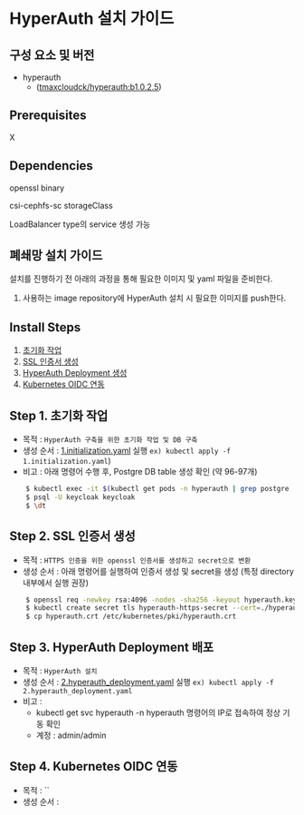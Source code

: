 # HyperAuth 설치 가이드

## 구성 요소 및 버전
* hyperauth
    * ([tmaxcloudck/hyperauth:b1.0.2.5](https://hub.docker.com/layers/tmaxcloudck/hyperauth/b1.0.2.5/images/sha256-ac5297490881a49849b1c9c58f5d2e94fe1acc4406939be9310400bc9563a6a9?context=explore)) 

## Prerequisites
X

## Dependencies
openssl binary

csi-cephfs-sc storageClass

LoadBalancer type의 service 생성 가능

## 폐쇄망 설치 가이드
설치를 진행하기 전 아래의 과정을 통해 필요한 이미지 및 yaml 파일을 준비한다.
1. 사용하는 image repository에 HyperAuth 설치 시 필요한 이미지를 push한다. 


## Install Steps
1. [초기화 작업](https://github.com/tmax-cloud/hypercloud-install-guide/blob/4.1/HyperAuth/README.md#step-1-%EC%B4%88%EA%B8%B0%ED%99%94-%EC%9E%91%EC%97%85)
2. [SSL 인증서 생성](https://github.com/tmax-cloud/hypercloud-install-guide/blob/4.1/HyperAuth/README.md#step-2-ssl-%EC%9D%B8%EC%A6%9D%EC%84%9C-%EC%83%9D%EC%84%B1)
3. [HyperAuth Deployment 생성](https://github.com/tmax-cloud/hypercloud-install-guide/blob/4.1/HyperAuth/README.md#step-3-hyperauth-deployment-%EB%B0%B0%ED%8F%AC)
4. [Kubernetes OIDC 연동](https://github.com/tmax-cloud/hypercloud-install-guide/blob/4.1/HyperAuth/README.md#step-4-kubernetes-oidc-%EC%97%B0%EB%8F%99)

## Step 1. 초기화 작업
* 목적 : `HyperAuth 구축을 위한 초기화 작업 및 DB 구축`
* 생성 순서 : [1.initialization.yaml](manifest/1.initialization.yaml) 실행 `ex) kubectl apply -f 1.initialization.yaml`)
* 비고 : 아래 명령어 수행 후, Postgre DB table 생성 확인 (약 96-97개)
```bash
    $ kubectl exec -it $(kubectl get pods -n hyperauth | grep postgre | cut -d ' ' -f1) -n hyperauth -- bash
    $ psql -U keycloak keycloak
    $ \dt
 ```

## Step 2. SSL 인증서 생성
* 목적 : `HTTPS 인증을 위한 openssl 인증서를 생성하고 secret으로 변환`
* 생성 순서 : 아래 명령어를 실행하여 인증서 생성 및 secret을 생성 (특정 directory 내부에서 실행 권장)
```bash
    $ openssl req -newkey rsa:4096 -nodes -sha256 -keyout hyperauth.key -x509 -subj "/C=KR/ST=Seoul/O=tmax/CN={HYPERAUTH_SERVICE_IP}" -days 365 -config <(cat /etc/ssl/openssl.cnf <(printf "[v3_ca]\nsubjectAltName=IP:$(kubectl describe service hyperauth -n hyperauth | grep 'LoadBalancer Ingress' | cut -d ' ' -f7)")) -out hyperauth.crt
    $ kubectl create secret tls hyperauth-https-secret --cert=./hyperauth.crt --key=./hyperauth.key -n hyperauth
    $ cp hyperauth.crt /etc/kubernetes/pki/hyperauth.crt
```


## Step 3. HyperAuth Deployment 배포
* 목적 : `HyperAuth 설치`
* 생성 순서 : [2.hyperauth_deployment.yaml](manifests/2.hyperauth_deployment.yaml) 실행 `ex) kubectl apply -f 2.hyperauth_deployment.yaml`
* 비고 :
    * kubectl get svc hyperauth -n hyperauth 명령어의 IP로 접속하여 정상 기동 확인
    * 계정 : admin/admin


## Step 4. Kubernetes OIDC 연동
* 목적 : ``
* 생성 순서 : 
    
